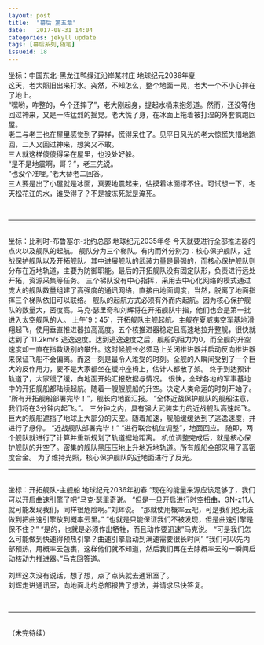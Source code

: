 ```yaml
---
layout: post
title:  "幕后 第五章"
date:   2017-08-31 14:04
categories: jekyll update
tags: [幕后系列,随笔]
issueid: 18
---
```

坐标：中国东北-黑龙江鸭绿江沿岸某村庄 地球纪元2036年夏  
这天，老大照旧出来打水。突然，不知怎么，整个地面一晃，老大一个不小心摔在了地上。  
“嘿哟，咋整的，今个还摔了”，老大刚起身，提起水桶来抱怨道。然而，还没等他回过神来，又是一阵猛烈的摇晃。老大慌了身，在冰面上拖着被打湿的外套疯跑回屋。  
老二与老三也在屋里感觉到了异样，慌得呆住了。见平日风光的老大惊慌失措地跑回，二人又回过神来，想笑又不敢。  
三人就这样傻傻得呆在屋里，也没处好躲。  
“是不是地震啊，哥？”，老三先说。  
“也没个准哩。”老大替老二回答。  
三人要是出了小屋就是冰面，真要地震起来，估摸着冰面撑不住。可试想一下，冬天松花江的水，谁受得了？不是被冻死就是淹死。

<br>
<hr>
<br>
坐标：比利时-布鲁塞尔-北约总部 地球纪元2035年冬  
今天就要进行全部推进器的点火以及舰队的起航。  
舰队分为三个梯队。有内而外分别为：核心保护舰队，近战保护舰队以及开拓舰队。其中进展舰队的武装力量是最强的，而核心保护舰队则分布在近地轨道，主要为防御职能。最后的开拓舰队没有固定队形，负责进行远处开拓，资源采集等任务。  
三个梯队没有中心指挥，采用去中心化网络的模式通过庞大的舰队数量组建了高强度的通讯网络，直接由地面调度，当然，脱离了地面指挥三个梯队依旧可以联络。  
舰队的起航方式必须有外而内起航。因为核心保护舰队的数量大，密度高。马克·瑟里奇和刘辉将在开拓舰队中指，他们也会是第一批进入太空舰队的人。  
上午`9：45`，开拓舰队主舰起航。主舰在夏威夷空军基地滑翔起飞，使用垂直推进器拉高高度。五个核推进器稳定且高速地拉升整舰，很快就达到了`11.2km/s`逃逸速度。达到逃逸速度之后，舰船的阻力为0，而全舰的升空速度却一直在指数级别的攀升。这时候舰长必须马上关闭推进器并启动反向推进器来保证飞船不会偏离。而这一刻是最令人难受的时刻。全舰的人瞬间受到了一个巨大的反作用力，要不是大家都坐在缓冲座椅上，估计人都散了架。  
终于到达预计轨道了，大家缓了缓，向地面开始汇报数据与情况。  
很快，全球各地的军事基地中的开拓舰船都陆续起航。随着一艘艘舰船的升空。决定人类命运的时刻开始了。  
“所有开拓舰船部署完毕！”，舰长向地面汇报。  
“全体近战保护舰队的舰船注意，我们将在3分钟内起飞。”。
三分钟之内，具有强大武装实力的近战舰队高速起飞。巨大的舰船遮挡了地球上大部分的天空。随着加速，舰船缓缓达到了逃逸速度，并进行了悬停。  
“近战舰队部署完毕！”
“进行联合机位调整”，地面回应。  
随即，两个舰队就进行了计算并重新规划了轨道据地距离。  
机位调整完成后，就是核心保护舰队的升空了。密集的舰队黑压压地上升地近地轨道。所有舰船全部采用了高密度合金。  
为了维持光照，核心保护舰队的近地面进行了反光。  

<br>
<hr>
<br>
坐标：开拓舰队-主舰船 地球纪元2036年初春  
“现在的能量来源应该足够了，我们可以开启曲速引擎了吧”马克·瑟里奇说。  
“但是一旦开启进行时空扭曲，GN-z11人就可能发现我们，同样很危险啊。”刘辉说。  
“那就使用概率云吧，可是我们也无法做到把曲速引擎放到概率云里。”
“也就是只能保证我们不被发现，但是曲速引擎是保不住？”
“是的，也就是必须作出牺牲，而且动作要迅速”马克说。
“可是我们怎么可能做到快速得预热引擎？曲速引擎启动到满速需要很长时间”
“我们可以先内部预热，用概率云包裹，这样他们就不知道，然后我们再在去除概率云的一瞬间启动核动力推进器。”马克回答道。  

刘辉这次没有说话，想了想，点了点头就去通讯室了。  
刘辉走进通讯室，向地面北约总部报告了想法，并请求尽快答复。

<br>
<hr>
<br>
（未完待续）
<br>

